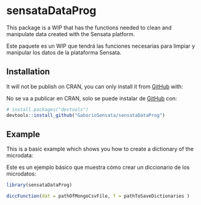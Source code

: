 
<!-- README.md is generated from README.Rmd. Please edit that file -->

# sensataDataProg

<!-- badges: start -->

<!-- badges: end -->

This package is a WIP that has the functions needed to clean and
manipulate data created with the Sensata platform.

Este paquete es un WIP que tendrá las funciones necesarias para limpiar
y manipular los datos de la plataforma Sensata.

## Installation

It will not be publish on CRAN, you can only install it from
[GitHub](https://github.com/) with:

No se va a publicar en CRAN, solo se puede instalar de
[GitHub](https://github.com/) con:

``` r
# install.packages("devtools")
devtools::install_github("GaborioSensata/sensataDataProg")
```

## Example

This is a basic example which shows you how to create a dictionary of
the microdata:

Este es un ejemplo básico que muestra cómo crear un diccionario de los
microdatos:

``` r
library(sensataDataProg)

diccFunction(dat = pathOfMongoCsvFile, f = pathToSaveDictionaries )
```
